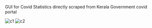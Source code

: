 GUI for Covid Statistics directly scraped from Kerala Government covid portal

![c1](https://github.com/user-attachments/assets/cffe7129-163a-493d-9738-7aaf5406c961)
![c2](https://github.com/user-attachments/assets/cb13a8af-1d49-45ec-a7bc-ab8abbc575dd)
